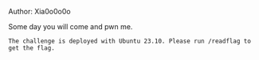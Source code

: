 Author: Xia0o0o0o

Some day you will come and pwn me.

    The challenge is deployed with Ubuntu 23.10. Please run /readflag to get the flag.
